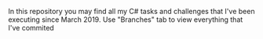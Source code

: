 In this repository you may find all my C# tasks and challenges that I've been executing since March 2019.
Use "Branches" tab to view everything that I've commited
